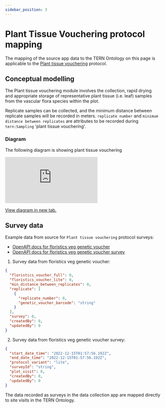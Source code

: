 ```yaml
---
sidebar_position: 3
---
```


# Plant Tissue Vouchering protocol mapping

The mapping of the source app data to the TERN Ontology on this page is applicable to the [Plant tissue vouchering](https://linked.data.gov.au/def/nrm/1f2ac884-2177-403a-a6c3-27e109b1fc95) protocol.

## Conceptual modelling

The Plant tissue vouchering module involves the collection, rapid drying and appropriate storage of representative plant tissue (i.e. leaf) samples from the vascular flora species within the plot.

Replicate samples can be collected, and the minimum distance between replicate samples will be recorded in meters. `replicate number` and `minimum distance between replicates` are attributes to be recorded during `tern:Sampling` 'plant tissue vouchering'.

### Diagram

The following diagram is showing plant tissue vouchering

<iframe frameBorder="0" style={{width:"100%",height:"593px"}} src="https://viewer.diagrams.net/?tags=%7B%7D&highlight=0000ff&edit=_blank&layers=1&nav=1&title=plant-tissue-vouchering-example#Uhttps%3A%2F%2Fdrive.google.com%2Fuc%3Fid%3D1caMM1I8sxMhtruRJJwglWKgnXe1OfLAa%26export%3Ddownload"></iframe>

<a href="https://viewer.diagrams.net/?tags=%7B%7D&highlight=0000ff&edit=_blank&layers=1&nav=1&title=plant-tissue-vouchering-example#Uhttps%3A%2F%2Fdrive.google.com%2Fuc%3Fid%3D1caMM1I8sxMhtruRJJwglWKgnXe1OfLAa%26export%3Ddownload">View diagram in new tab.</a>

## Survey data

Example data from source for `Plant tissue vouchering` protocol surveys:

- [OpenAPI docs for floristics veg genetic voucher](https://beta.core-api.paratoo.tern.org.au/documentation#/Floristics-veg-genetic-voucher/post%2Ffloristics-veg-genetic-vouchers)
- [OpenAPI docs for floristics veg genetic voucher survey](https://beta.core-api.paratoo.tern.org.au/documentation#/Floristics-veg-genetic-voucher-survey/post%2Ffloristics-veg-genetic-voucher-surveys)

1. Survey data from floristics veg genetic voucher:

```json
{
  "floristics_voucher_full": 0,
  "floristics_voucher_lite": 0,
  "min_distance_between_replicates": 0,
  "replicate": [
    {
      "replicate_number": 0,
      "genetic_voucher_barcode": "string"
    }
  ],
  "survey": 0,
  "createdBy": 0,
  "updatedBy": 0
}
```

2. Survey data from floristics veg genetic voucher survey:

```json
{
  "start_date_time": "2022-12-15T01:57:56.192Z",
  "end_date_time": "2022-12-15T01:57:56.192Z",
  "protocol_variant": "lite",
  "surveyId": "string",
  "plot_visit": 0,
  "createdBy": 0,
  "updatedBy": 0
}
```

The data recorded as surveys in the data collection app are mapped directly to site visits in the TERN Ontology.
